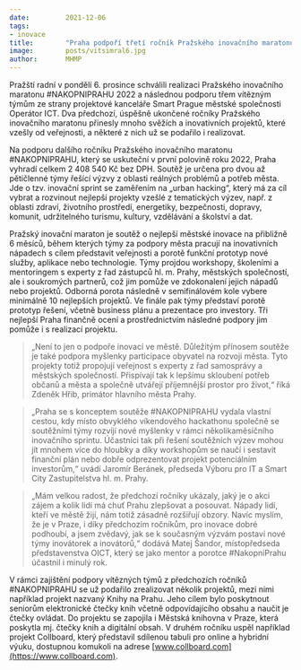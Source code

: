 ```yaml
---
date:         2021-12-06
tags:        
- inovace
title:        "Praha podpoří třetí ročník Pražského inovačního maratonu #NAKOPNIPRAHU"
image: 	      posts/vitsimral6.jpg
author:       MHMP
---
```

 
Pražští radní v pondělí 6. prosince schválili realizaci Pražského inovačního maratonu #NAKOPNIPRAHU 2022 a následnou podporu třem vítězným týmům ze strany projektové kanceláře Smart Prague městské společnosti Operátor ICT. Dva předchozí, úspěšně ukončené ročníky Pražského inovačního maratonu přinesly mnoho svěžích a inovativních projektů, které vzešly od veřejnosti, a některé z nich už se podařilo i realizovat.

Na podporu dalšího ročníku Pražského inovačního maratonu #NAKOPNIPRAHU, který se uskuteční v první polovině roku 2022, Praha vyhradí celkem 2 408 540 Kč bez DPH. Soutěž je určena pro dvou až pětičlenné týmy řešící výzvy z oblasti reálných problémů a potřeb města.  Jde o tzv. inovační sprint se zaměřením na „urban hacking“, který má za cíl vybrat a rozvinout nejlepší projekty vzešlé z tematických výzev, např. z oblasti zdraví, životního prostředí, energetiky, bezpečnosti, dopravy, komunit, udržitelného turismu, kultury, vzdělávání a školství a dat.

Pražský inovační maraton je soutěž o nejlepší městské inovace na přibližně 6 měsíců, během kterých týmy za podpory města pracují na inovativních nápadech s cílem představit veřejnosti a porotě funkční prototyp nové služby, aplikace nebo technologie. Týmy projdou workshopy, školeními a mentoringem s experty z řad zástupců hl. m. Prahy, městských společností, ale i soukromých partnerů, což jim pomůže ve zdokonalení jejich nápadů nebo projektů. Odborná porota následně v semifinálovém kole vybere minimálně 10 nejlepších projektů. Ve finále pak týmy představí porotě prototyp řešení, včetně business plánu a prezentace pro investory. Tři nejlepší Praha finančně ocení a prostřednictvím následné podpory jim pomůže i s realizací projektu.

> „Není to jen o podpoře inovací ve městě. Důležitým přínosem soutěže je také podpora myšlenky participace obyvatel na rozvoji města. Tyto projekty totiž propojují veřejnost s experty z řad samosprávy a městských společností. Přispívají tak k lepšímu skloubení potřeb občanů a města a společně utvářejí příjemnější prostor pro život,“ říká Zdeněk Hřib, primátor hlavního města Prahy. 

> „Praha se s konceptem soutěže #NAKOPNIPRAHU vydala vlastní cestou, kdy místo obvyklého víkendového hackathonu společně se soutěžními týmy rozvíjí nové myšlenky v rámci několikaměsíčního inovačního sprintu. Účastníci tak při řešení soutěžních výzev mohou jít mnohem více do hloubky a díky workshopům se naučí i sestavit finanční plán nebo dobře odprezentovat projekt potenciálním investorům,“ uvádí Jaromír Beránek, předseda Výboru pro IT a Smart City Zastupitelstva hl. m. Prahy. 

> „Mám velkou radost, že předchozí ročníky ukázaly, jaký je o akci zájem a kolik lidí má chuť Prahu zlepšovat a posouvat. Nápady lidí, kteří ve městě žijí, nám totiž zásadně rozšiřují obzory. Navíc myslím, že je v Praze, i díky předchozím ročníkům, pro inovace dobré podhoubí, a jsem zvědavý, jak se k současným výzvám postaví nové týmy inovátorek a inovátorů,“ dodává Matej Šandor, místopředseda představenstva OICT, který se jako mentor a porotce #NakopniPrahu účastnil i minulý rok.

V rámci zajištění podpory vítězných týmů z předchozích ročníků #NAKOPNIPRAHU se už podařilo zrealizovat několik projektů, mezi nimi například projekt nazvaný Knihy na Prahu. Jeho cílem bylo poskytnout seniorům elektronické čtečky knih včetně odpovídajícího obsahu a naučit je čtečky ovládat. Do projektu se zapojila i Městská knihovna v Praze, která poskytla mj. čtečky knih a digitální obsah. V druhém ročníku uspěl například projekt Collboard, který představil sdílenou tabuli pro online a hybridní výuku, dostupnou komukoli na adrese [www.collboard.com](https://www.collboard.com).
